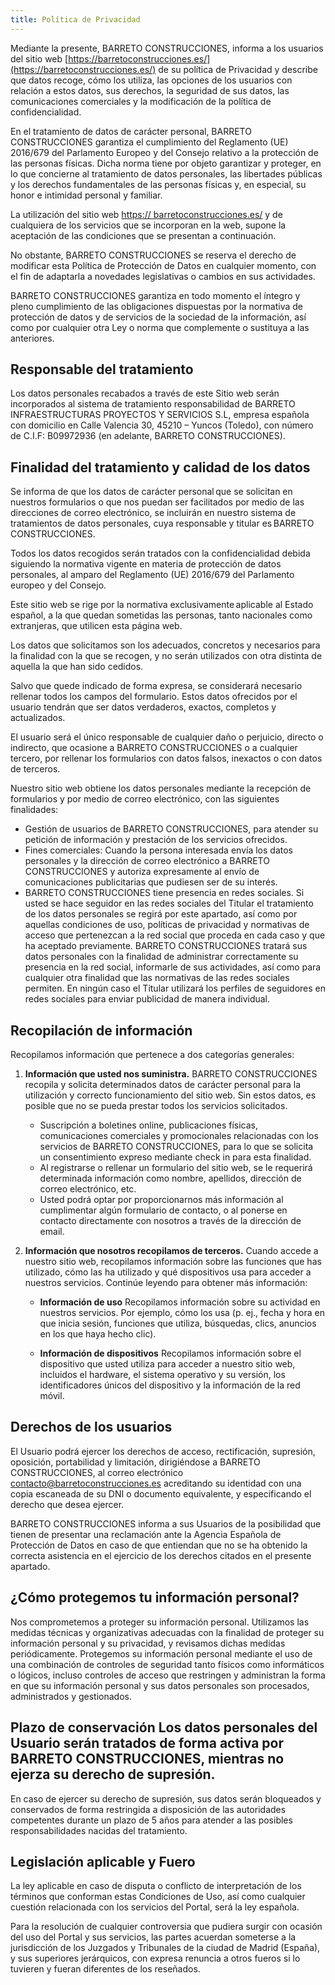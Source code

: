 ```yaml
---
title: Política de Privacidad
---
```


Mediante la presente, BARRETO CONSTRUCCIONES, informa a los usuarios del sitio web [https://barretoconstrucciones.es/](https://barretoconstrucciones.es/) de su política de Privacidad y describe que datos recoge, cómo los utiliza, las opciones de los usuarios con relación a estos datos, sus derechos, la seguridad de sus datos, las comunicaciones comerciales y la modificación de la política de confidencialidad. 

En el tratamiento de datos de carácter personal, BARRETO CONSTRUCCIONES garantiza el cumplimiento del Reglamento (UE) 2016/679 del Parlamento Europeo y del Consejo relativo a la protección de las personas físicas. Dicha norma tiene por objeto garantizar y proteger, en lo que concierne al tratamiento de datos personales, las libertades públicas y los derechos fundamentales de las personas físicas y, en especial, su honor e intimidad personal y familiar. 

La utilización del sitio web [https:// barretoconstrucciones.es/](https://barretoconstrucciones.es/) y de cualquiera de los servicios que se incorporan en la web, supone la aceptación de las condiciones que se presentan a continuación. 

No obstante, BARRETO CONSTRUCCIONES se reserva el derecho de modificar esta Política de Protección de Datos en cualquier momento, con el fin de adaptarla a novedades legislativas o cambios en sus actividades. 

BARRETO CONSTRUCCIONES garantiza en todo momento el íntegro y pleno cumplimiento de las obligaciones dispuestas por la normativa de protección de datos y de servicios de la sociedad de la información, así como por cualquier otra Ley o norma que complemente o sustituya a las anteriores. 

## Responsable del tratamiento

Los datos personales recabados a través de este Sitio web serán incorporados al sistema de tratamiento responsabilidad de BARRETO INFRAESTRUCTURAS PROYECTOS Y SERVICIOS S.L, empresa española con domicilio en Calle Valencia 30, 45210 – Yuncos (Toledo), con número de C.I.F: B09972936 (en adelante, BARRETO CONSTRUCCIONES). 

## **Finalidad del tratamiento y calidad de los datos**

Se informa de que los datos de carácter personal que se solicitan en nuestros formularios o que nos puedan ser facilitados por medio de las direcciones de correo electrónico, se incluirán en nuestro sistema de tratamientos de datos personales, cuya responsable y titular es BARRETO CONSTRUCCIONES. 

Todos los datos recogidos serán tratados con la confidencialidad debida siguiendo la normativa vigente en materia de protección de datos personales, al amparo del Reglamento (UE) 2016/679 del Parlamento europeo y del Consejo. 

Este sitio web se rige por la normativa exclusivamente aplicable al Estado español, a la que quedan sometidas las personas, tanto nacionales como extranjeras, que utilicen esta página web. 

Los datos que solicitamos son los adecuados, concretos y necesarios para la finalidad con la que se recogen, y no serán utilizados con otra distinta de aquella la que han sido cedidos. 

Salvo que quede indicado de forma expresa, se considerará necesario rellenar todos los campos del formulario. Estos datos ofrecidos por el usuario tendrán que ser datos verdaderos, exactos, completos y actualizados. 

El usuario será el único responsable de cualquier daño o perjuicio, directo o indirecto, que ocasione a BARRETO CONSTRUCCIONES o a cualquier tercero, por rellenar los formularios con datos falsos, inexactos o con datos de terceros. 

Nuestro sitio web obtiene los datos personales mediante la recepción de formularios y por medio de correo electrónico, con las siguientes finalidades: 

* Gestión de usuarios de BARRETO CONSTRUCCIONES, para atender su petición de información y prestación de los servicios ofrecidos. 
* Fines comerciales: Cuando la persona interesada envía los datos personales y la dirección de correo electrónico a BARRETO CONSTRUCCIONES y autoriza expresamente al envío de comunicaciones publicitarias que pudiesen ser de su interés. 
* BARRETO CONSTRUCCIONES tiene presencia en redes sociales. Si usted se hace seguidor en las redes sociales del Titular el tratamiento de los datos personales se regirá por este apartado, así como por aquellas condiciones de uso, políticas de privacidad y normativas de acceso que pertenezcan a la red social que proceda en cada caso y que ha aceptado previamente. BARRETO CONSTRUCCIONES tratará sus datos personales con la finalidad de administrar correctamente su presencia en la red social, informarle de sus actividades, así como para cualquier otra finalidad que las normativas de las redes sociales permiten. En ningún caso el Titular utilizará los perfiles de seguidores en redes sociales para enviar publicidad de manera individual. 

## **Recopilación de información**

Recopilamos información que pertenece a dos categorías generales: 

1.  **Información que usted nos suministra.** BARRETO CONSTRUCCIONES recopila y solicita determinados datos de carácter personal para la utilización y correcto funcionamiento del sitio web. Sin estos datos, es posible que no se pueda prestar todos los servicios solicitados. 

    * Suscripción a boletines online, publicaciones físicas, comunicaciones comerciales y promocionales relacionadas con los servicios de BARRETO CONSTRUCCIONES, para lo que se solicita un consentimiento expreso mediante check in para esta finalidad. 
    * Al registrarse o rellenar un formulario del sitio web, se le requerirá determinada información como nombre, apellidos, dirección de correo electrónico, etc. 
    * Usted podrá optar por proporcionarnos más información al cumplimentar algún formulario de contacto, o al ponerse en contacto directamente con nosotros a través de la dirección de email. 

2.  **Información que nosotros recopilamos de terceros.** Cuando accede a nuestro sitio web, recopilamos información sobre las funciones que has utilizado, cómo las ha utilizado y qué dispositivos usa para acceder a nuestros servicios. Continúe leyendo para obtener más información: 

    * **Información de uso** Recopilamos información sobre su actividad en nuestros servicios. Por ejemplo, cómo los usa (p. ej., fecha y hora en que inicia sesión, funciones que utiliza, búsquedas, clics, anuncios en los que haya hecho clic). 

    * **Información de dispositivos** Recopilamos información sobre el dispositivo que usted utiliza para acceder a nuestro sitio web, incluidos el hardware, el sistema operativo y su versión, los identificadores únicos del dispositivo y la información de la red móvil. 

## Derechos de los usuarios

El Usuario podrá ejercer los derechos de acceso, rectificación, supresión, oposición, portabilidad y limitación, dirigiéndose a BARRETO CONSTRUCCIONES, al correo electrónico [contacto@barretoconstrucciones.es](mailto:contacto@barretoconstrucciones.es) acreditando su identidad con una copia escaneada de su DNI o documento equivalente, y especificando el derecho que desea ejercer. 

BARRETO CONSTRUCCIONES informa a sus Usuarios de la posibilidad que tienen de presentar una reclamación ante la Agencia Española de Protección de Datos en caso de que entiendan que no se ha obtenido la correcta asistencia en el ejercicio de los derechos citados en el presente apartado. 

## **¿Cómo protegemos tu información personal?**

Nos comprometemos a proteger su información personal. Utilizamos las medidas técnicas y organizativas adecuadas con la finalidad de proteger su información personal y su privacidad, y revisamos dichas medidas periódicamente. Protegemos su información personal mediante el uso de una combinación de controles de seguridad tanto físicos como informáticos o lógicos, incluso controles de acceso que restringen y administran la forma en que su información personal y sus datos personales son procesados, administrados y gestionados.

## **Plazo de conservación** Los datos personales del Usuario serán tratados de forma activa por BARRETO CONSTRUCCIONES, mientras no ejerza su derecho de supresión. 

En caso de ejercer su derecho de supresión, sus datos serán bloqueados y conservados de forma restringida a disposición de las autoridades competentes durante un plazo de 5 años para atender a las posibles responsabilidades nacidas del tratamiento. 

## **Legislación aplicable y Fuero**

La ley aplicable en caso de disputa o conflicto de interpretación de los términos que conforman estas Condiciones de Uso, así como cualquier cuestión relacionada con los servicios del Portal, será la ley española. 

Para la resolución de cualquier controversia que pudiera surgir con ocasión del uso del Portal y sus servicios, las partes acuerdan someterse a la jurisdicción de los Juzgados y Tribunales de la ciudad de Madrid (España), y sus superiores jerárquicos, con expresa renuncia a otros fueros si lo tuvieren y fueran diferentes de los reseñados.